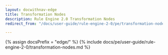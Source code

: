 ```yaml
---
layout: docwithnav-edge
title: Transformation Nodes
description: Rule Engine 2.0 Transformation Nodes
redirect_from: "/docs/user-guide/rule-engine-2-0/pe/transformation-nodes"

---
```


{% assign docsPrefix = "edge/" %}
{% include docs/pe/user-guide/rule-engine-2-0/transformation-nodes.md %}

